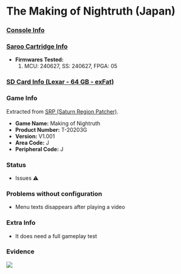 # The Making of Nightruth (Japan)

### [Console Info](../../../../Info/Consoles/VA13/README.md)

### [Saroo Cartridge Info](../../../../Info/Cartridges/RetroGameParadiseStore/1.32F/README.md)

- <b>Firmwares Tested:</b>
  1. MCU: 240627, SS: 240627, FPGA: 05

### [SD Card Info (Lexar - 64 GB - exFat)](../../../../Info/SdCards/Lexar/64GB/exfat/README.md)

### Game Info

Extracted from [SRP (Saturn Region Patcher)](https://segaxtreme.net/resources/saturn-region-patcher.81/download).

- <b>Game Name:</b> Making of Nightruth
- <b>Product Number:</b> T-20203G
- <b>Version:</b> V1.001
- <b>Area Code:</b> J
- <b>Peripheral Code:</b> J

### Status

- Issues :warning:

### Problems without configuration

- Menu texts disappears after playing a video

### Extra Info

- It does need a full gameplay test

### Evidence

[![](https://img.youtube.com/vi/JmI4uZ87y_A/0.jpg)](https://www.youtube.com/watch?v=JmI4uZ87y_A)
